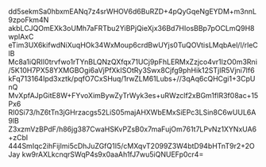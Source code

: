  dd5sekmSa0hbxmEANq7z4srWHOV6d6BuRZD+4pQyGqeNgEYDM+m3nnL9zpoFkm4N
akbLCJQOmEXk3oUMh7aFRTbu2YiBPjQieXjx36Bd7HIosBBp7pOCLmQ9H8wplAxC
eTim3UX6kifwdNiXuqHOk34WxMoup6crdBwUYjs0TuQOVtisLMqbAel/l/rleClB
Mc8a1iQRII0trvfwo1rTYnBLQNzQXfqx71UCj9pFhLERMxZzjco4vr1lzO0m3Rni
/5K10H7PX58YXMGBOgi6aVjPfXkISOtRy3Swx8Cjfg9phHik12STjIR5Vjni7lf6
kFq713164Ipd3xztk/pqfO7CxSHuq/1rwZLM61Lubs+//3qAq6cQHCgi1+3CpUnQ
MvXpfAJpGitE8W+FYvoXimBywZyTrWyk3es+uRWzclf2xBGm1fIR3f08ac+15Px6
RI0Si73/hZ6tTn3jGHrzacgs52LiS05majAHXWbEMxSiEPc3LSin8C6wUUL6A9lB
Z3xzmVzBPdF/h86jg387CwaHSKvPZsB0x7maFujOm761t7LPvNz1XYNxUA6+zCbl
444SmIqc2ihFijImi5cDhJuZGfQ1I5/cMXqvT2099Z3W4btD94bHTnT9r2+2OJay
kw9rAXLkcnqrSWqP4s9x0aaAh1fJ7wu5iQNUEFp0cr4=
